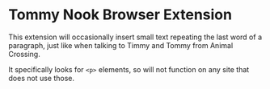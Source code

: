# Tommy Nook Browser Extension

This extension will occasionally insert small text repeating the last word of a paragraph, just like when talking to Timmy and Tommy from Animal Crossing.

It specifically looks for `<p>` elements, so will not function on any site that does not use those.

